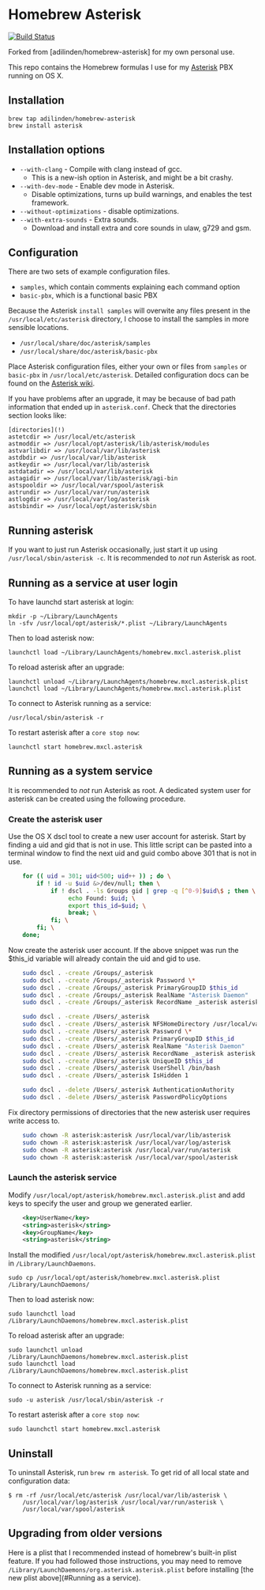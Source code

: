 # Homebrew Asterisk

[![Build Status](https://travis-ci.org/adilinden/homebrew-asterisk.svg?branch=master)](https://travis-ci.org/adilinden/homebrew-asterisk)

Forked from [adilinden/homebrew-asterisk] for my own personal use.

This repo contains the Homebrew formulas I use for my [Asterisk][ast] PBX running on OS X. 

## Installation

    brew tap adilinden/homebrew-asterisk
    brew install asterisk

## Installation options

 * `--with-clang` - Compile with clang instead of gcc.
   * This is a new-ish option in Asterisk, and might be a bit crashy.
 * `--with-dev-mode` - Enable dev mode in Asterisk.
   * Disable optimizations, turns up build warnings, and enables the test
     framework.
 * `--without-optimizations` - disable optimizations.
 * `--with-extra-sounds` - Extra sounds.
   * Download and install extra and core sounds in ulaw, g729 and gsm.

## Configuration

There are two sets of example configuration files.

- `samples`, which contain comments explaining each command option
- `basic-pbx`, which is a functional basic PBX

Because the Asterisk `install samples` will overwite any files present in the `/usr/local/etc/asterisk` directory, I choose to install the samples in more sensible locations.

- `/usr/local/share/doc/asterisk/samples`
- `/usr/local/share/doc/asterisk/basic-pbx`

Place Asterisk configuration files, either your own or files from `samples` or `basic-pbx` in `/usr/local/etc/asterisk`. Detailed configuration docs can be found on the [Asterisk wiki][config-docs].

If you have problems after an upgrade, it may be because of bad path information that ended up in `asterisk.conf`. Check that the directories section looks like:

    [directories](!)
    astetcdir => /usr/local/etc/asterisk
    astmoddir => /usr/local/opt/asterisk/lib/asterisk/modules
    astvarlibdir => /usr/local/var/lib/asterisk
    astdbdir => /usr/local/var/lib/asterisk
    astkeydir => /usr/local/var/lib/asterisk
    astdatadir => /usr/local/var/lib/asterisk
    astagidir => /usr/local/var/lib/asterisk/agi-bin
    astspooldir => /usr/local/var/spool/asterisk
    astrundir => /usr/local/var/run/asterisk
    astlogdir => /usr/local/var/log/asterisk
    astsbindir => /usr/local/opt/asterisk/sbin

## Running asterisk

If you want to just run Asterisk occasionally, just start it up using
`/usr/local/sbin/asterisk -c`. It is recommended to *not* run Asterisk as root.

## Running as a service at user login

To have launchd start asterisk at login:

    mkdir -p ~/Library/LaunchAgents
    ln -sfv /usr/local/opt/asterisk/*.plist ~/Library/LaunchAgents

Then to load asterisk now:

    launchctl load ~/Library/LaunchAgents/homebrew.mxcl.asterisk.plist

To reload asterisk after an upgrade:

    launchctl unload ~/Library/LaunchAgents/homebrew.mxcl.asterisk.plist
    launchctl load ~/Library/LaunchAgents/homebrew.mxcl.asterisk.plist

To connect to Asterisk running as a service:

    /usr/local/sbin/asterisk -r

To restart asterisk after a `core stop now`:

    launchctl start homebrew.mxcl.asterisk

## Running as a system service

It is recommended to *not* run Asterisk as root.  A dedicated system user for asterisk can be created using the following procedure.

### Create the asterisk user

Use the OS X dscl tool to create a new user account for asterisk.  Start by finding a uid and gid that is not in use.  This little script can be pasted into a terminal window to find the next uid and guid combo above 301 that is not in use.

```bash
    for (( uid = 301; uid<500; uid++ )) ; do \
        if ! id -u $uid &>/dev/null; then \
            if ! dscl . -ls Groups gid | grep -q [^0-9]$uid\$ ; then \
                 echo Found: $uid; \
                 export this_id=$uid; \
                 break; \
            fi; \
        fi; \
    done;
```

Now create the asterisk user account.  If the above snippet was run the $this_id variable will already contain the uid and gid to use.

```bash
    sudo dscl . -create /Groups/_asterisk
    sudo dscl . -create /Groups/_asterisk Password \*
    sudo dscl . -create /Groups/_asterisk PrimaryGroupID $this_id
    sudo dscl . -create /Groups/_asterisk RealName "Asterisk Daemon"
    sudo dscl . -create /Groups/_asterisk RecordName _asterisk asterisk

    sudo dscl . -create /Users/_asterisk
    sudo dscl . -create /Users/_asterisk NFSHomeDirectory /usr/local/var/lib/asterisk
    sudo dscl . -create /Users/_asterisk Password \*
    sudo dscl . -create /Users/_asterisk PrimaryGroupID $this_id
    sudo dscl . -create /Users/_asterisk RealName "Asterisk Daemon"
    sudo dscl . -create /Users/_asterisk RecordName _asterisk asterisk
    sudo dscl . -create /Users/_asterisk UniqueID $this_id
    sudo dscl . -create /Users/_asterisk UserShell /bin/bash
    sudo dscl . -create /Users/_asterisk IsHidden 1

    sudo dscl . -delete /Users/_asterisk AuthenticationAuthority
    sudo dscl . -delete /Users/_asterisk PasswordPolicyOptions
```

Fix directory permissions of directories that the new asterisk user requires write access to.

```bash
    sudo chown -R asterisk:asterisk /usr/local/var/lib/asterisk
    sudo chown -R asterisk:asterisk /usr/local/var/log/asterisk
    sudo chown -R asterisk:asterisk /usr/local/var/run/asterisk
    sudo chown -R asterisk:asterisk /usr/local/var/spool/asterisk
```

### Launch the asterisk service

Modify `/usr/local/opt/asterisk/homebrew.mxcl.asterisk.plist` and add keys to specify the user and group we generated earlier.

```xml
    <key>UserName</key>
    <string>asterisk</string>
    <key>GroupName</key>
    <string>asterisk</string>
```

Install the modified `/usr/local/opt/asterisk/homebrew.mxcl.asterisk.plist` in `/Library/LaunchDaemons`.

    sudo cp /usr/local/opt/asterisk/homebrew.mxcl.asterisk.plist /Library/LaunchDaemons/

Then to load asterisk now:

    sudo launchctl load /Library/LaunchDaemons/homebrew.mxcl.asterisk.plist

To reload asterisk after an upgrade:

    sudo launchctl unload /Library/LaunchDaemons/homebrew.mxcl.asterisk.plist
    sudo launchctl load /Library/LaunchDaemons/homebrew.mxcl.asterisk.plist

To connect to Asterisk running as a service:

    sudo -u asterisk /usr/local/sbin/asterisk -r

To restart asterisk after a `core stop now`:

    sudo launchctl start homebrew.mxcl.asterisk

## Uninstall

To uninstall Asterisk, run `brew rm asterisk`. To get rid of all local state and configuration data:

    $ rm -rf /usr/local/etc/asterisk /usr/local/var/lib/asterisk \
        /usr/local/var/log/asterisk /usr/local/var/run/asterisk \
        /usr/local/var/spool/asterisk

## Upgrading from older versions

Here is a plist that I recommended instead of homebrew's built-in
plist feature. If you had followed those instructions, you may need to remove
`/Library/LaunchDaemons/org.asterisk.asterisk.plist` before installing
[the new plist above](#Running as a service).

 [ast]: http://asterisk.org/
 [config-docs]: https://wiki.asterisk.org/wiki/x/cYXAAQ
 [nutsoa/homebrew-asterisk]: https://github.com/nutsoa/homebrew-asterisk
 
